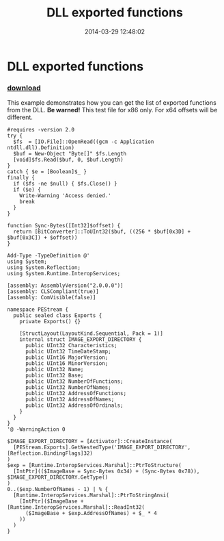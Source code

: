 ﻿---
pid:            5028
parent:         0
children:       
poster:         greg zakharov
title:          DLL exported functions
date:           2014-03-29 12:48:02
description:    This example demonstrates how you can get the list of exported functions from the DLL. **Be warned!** This test file for x86 only. For x64 offsets will be different.
format:         posh
---

# DLL exported functions

### [download](5028.ps1)  

This example demonstrates how you can get the list of exported functions from the DLL. **Be warned!** This test file for x86 only. For x64 offsets will be different.

```posh
#requires -version 2.0
try {
  $fs  = [IO.File]::OpenRead((gcm -c Application ntdll.dll).Definition)
  $buf = New-Object "Byte[]" $fs.Length
  [void]$fs.Read($buf, 0, $buf.Length)
}
catch { $e = [Boolean]$_ }
finally {
  if ($fs -ne $null) { $fs.Close() }
  if ($e) {
    Write-Warning 'Access denied.'
    break
  }
}

function Sync-Bytes([Int32]$offset) {
  return [BitConverter]::ToUInt32($buf, ((256 * $buf[0x3D] + $buf[0x3C]) + $offset))
}

Add-Type -TypeDefinition @'
using System;
using System.Reflection;
using System.Runtime.InteropServices;

[assembly: AssemblyVersion("2.0.0.0")]
[assembly: CLSCompliant(true)]
[assembly: ComVisible(false)]

namespace PEStream {
  public sealed class Exports {
    private Exports() {}
    
    [StructLayout(LayoutKind.Sequential, Pack = 1)]
    internal struct IMAGE_EXPORT_DIRECTORY {
      public UInt32 Characteristics;
      public UInt32 TimeDateStamp;
      public UInt16 MajorVersion;
      public UInt16 MinorVersion;
      public UInt32 Name;
      public UInt32 Base;
      public UInt32 NumberOfFunctions;
      public UInt32 NumberOfNames;
      public UInt32 AddressOfFunctions;
      public UInt32 AddressOfNames;
      public UInt32 AddressOfOrdinals;
    }
  }
}
'@ -WarningAction 0

$IMAGE_EXPORT_DIRECTORY = [Activator]::CreateInstance(
  [PEStream.Exports].GetNestedType('IMAGE_EXPORT_DIRECTORY', [Reflection.BindingFlags]32)
)
$exp = [Runtime.InteropServices.Marshal]::PtrToStructure(
  [IntPtr](($ImageBase = Sync-Bytes 0x34) + (Sync-Bytes 0x78)), $IMAGE_EXPORT_DIRECTORY.GetType()
)
0..($exp.NumberOfNames - 1) | % {
  [Runtime.InteropServices.Marshal]::PtrToStringAnsi(
    [IntPtr]($ImageBase + [Runtime.InteropServices.Marshal]::ReadInt32(
      ($ImageBase + $exp.AddressOfNames) + $_ * 4
    ))
  )
}
```
